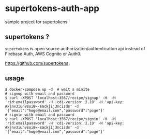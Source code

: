 # supertokens-auth-app

sample project for supertokens

## supertokens ?

`supertokens` is open source authorization/authentication api instead of Firebase Auth, AWS Cognito or Auth0.

https://github.com/supertokens

## usage

```shell
$ docker-compose up -d  # wait a minite
# signup with email and password
$ curl -XPOST 'localhost:3567/recipe/signup' -H  -H 'rid:emailpassword' -H 'cdi-version: 2.10' -H 'api-key: Akjnv3iunvsoi8=-sackjij3ncisds' -d '{"email":"hoge@email.com","password":"poge"}'
# signin with email and password
$ curl -XPOST 'localhost:3567/recipe/signin' -H  -H 'rid:emailpassword' -H 'cdi-version: 2.10' -H 'api-key: Akjnv3iunvsoi8=-sackjij3ncisds' -d '{"email":"hoge@email.com","password":"poge"}'
```
